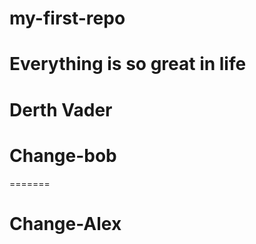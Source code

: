 # my-first-repo

# Everything is so great in life
# Derth Vader

# Change-bob
=======
# Change-Alex
